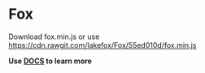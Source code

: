 # Fox

Download fox.min.js or use https://cdn.rawgit.com/lakefox/Fox/55ed010d/fox.min.js

**Use [DOCS](http://lakefox.net) to learn more**
